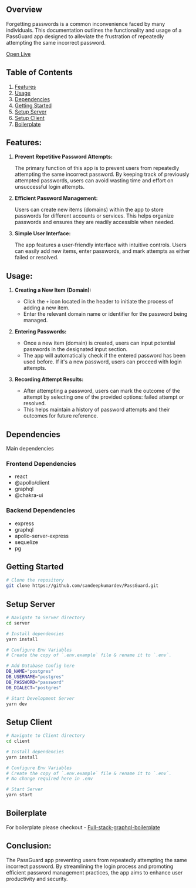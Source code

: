 ## Overview

Forgetting passwords is a common inconvenience faced by many individuals. This documentation outlines the functionality and usage of a PassGuard app designed to alleviate the frustration of repeatedly attempting the same incorrect password.

[Open Live](https://passguard-ui.netlify.app)

## Table of Contents

1. [Features](#features)
1. [Usage](#usage)
1. [Dependencies](#dependencies)
1. [Getting Started](#getting-started)
1. [Setup Server](#setup-server)
1. [Setup Client](#setup-client)
1. [Boilerplate](#boilerplate)

## Features:

1. <b>Prevent Repetitive Password Attempts:</b>

   The primary function of this app is to prevent users from repeatedly attempting the same incorrect password. By keeping track of previously attempted passwords, users can avoid wasting time and effort on unsuccessful login attempts.

2. <b>Efficient Password Management:</b>

   Users can create new items (domains) within the app to store passwords for different accounts or services. This helps organize passwords and ensures they are readily accessible when needed.

3. <b>Simple User Interface:</b>

   The app features a user-friendly interface with intuitive controls. Users can easily add new items, enter passwords, and mark attempts as either failed or resolved.

## Usage:

1. <b>Creating a New Item (Domain):</b>

   - Click the <code>+</code> icon located in the header to initiate the process of adding a new item.
   - Enter the relevant domain name or identifier for the password being managed.

2. <b>Entering Passwords:</b>

   - Once a new item (domain) is created, users can input potential passwords in the designated input section.
   - The app will automatically check if the entered password has been used before. If it's a new password, users can proceed with login attempts.

3. <b>Recording Attempt Results:</b>
   - After attempting a password, users can mark the outcome of the attempt by selecting one of the provided options: failed attempt or resolved.
   - This helps maintain a history of password attempts and their outcomes for future reference.

## Dependencies

Main dependencies

### Frontend Dependencies

- react
- @apollo/client
- graphql
- @chakra-ui

### Backend Dependencies

- express
- graphql
- apollo-server-express
- sequelize
- pg

## Getting Started

```bash
# Clone the repository
git clone https://github.com/sandeepkumardev/PassGuard.git
```

## Setup Server

```bash
# Navigate to Server directory
cd server

# Install dependencies
yarn install

# Configure Env Variables
# Create the copy of `.env.example` file & rename it to `.env`.

# Add Database Config here
DB_NAME="postgres"
DB_USERNAME="postgres"
DB_PASSWORD="password"
DB_DIALECT="postgres"

# Start Development Server
yarn dev
```

## Setup Client

```bash
# Navigate to Client directory
cd client

# Install dependencies
yarn install

# Configure Env Variables
# Create the copy of `.env.example` file & rename it to `.env`.
# No change required here in .env

# Start Server
yarn start
```

## Boilerplate

For boilerplate please checkout -
[Full-stack-graphql-boilerplate](https://github.com/sandeepkumardev/full-stack-graphql-boilerplate)

## Conclusion:

The PassGuard app preventing users from repeatedly attempting the same incorrect password. By streamlining the login process and promoting efficient password management practices, the app aims to enhance user productivity and security.
